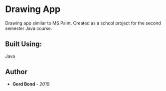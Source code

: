 # Drawing App
Drawing app similar to MS Paint. Created as a school project for the second semester Java course.

## Built Using:

Java

## Author

* **Gord Bond** - *2019* 


